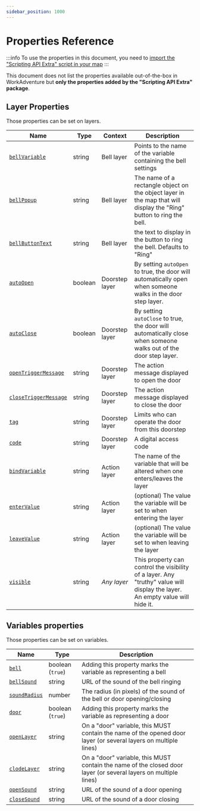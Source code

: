 ```yaml
---
sidebar_position: 1000
---
```


# Properties Reference

:::info
To use the properties in this document, you need to [import the "Scripting API Extra" script in your map](/developer/map-scripting/scripting-api-extra/#importing-the-extended-features)
:::

This document does not list the properties available out-of-the-box in WorkAdventure but **only the properties added
by the "Scripting API Extra" package**.

## Layer Properties

Those properties can be set on layers.

| Name                                                                   | Type    | Context        | Description                                                                                                                  |
| ---------------------------------------------------------------------- | ------- | -------------- | ---------------------------------------------------------------------------------------------------------------------------- |
| [`bellVariable`](bells#the-bell-display-layer)                         | string  | Bell layer     | Points to the name of the variable containing the bell settings                                                              |
| [`bellPopup`](bells#adding-a-bell-button)                              | string  | Bell layer     | The name of a rectangle object on the object layer in the map that will display the "Ring" button to ring the bell.          |
| [`bellButtonText`](bells#adding-a-bell-button)                         | string  | Bell layer     | the text to display in the button to ring the bell. Defaults to "Ring"                                                       |
| [`autoOpen`](doors#automatically-vs-manually-opening-the-door)         | boolean | Doorstep layer | By setting `autoOpen` to true, the door will automatically open when someone walks in the door step layer.                   |
| [`autoClose`](doors#automatically-vs-manually-opening-the-door)        | boolean | Doorstep layer | By setting `autoClose` to true, the door will automatically close when someone walks out of the door step layer.             |
| [`openTriggerMessage`](doors#configuring-the-openclose-door-message)   | string  | Doorstep layer | The action message displayed to open the door                                                                                |
| [`closeTriggerMessage`](doors#configuring-the-openclose-door-message)  | string  | Doorstep layer | The action message displayed to close the door                                                                               |
| [`tag`](doors#limiting-who-can-openclose-the-door)                     | string  | Doorstep layer | Limits who can operate the door from this doorstep                                                                           |
| [`code`](doors#setting-a-digital-code-access-on-your-door)             | string  | Doorstep layer | A digital access code                                                                                                        |
| [`bindVariable`](generic-action-layers)                                | string  | Action layer   | The name of the variable that will be altered when one enters/leaves the layer                                               |
| [`enterValue`](generic-action-layers)                                  | string  | Action layer   | (optional) The value the variable will be set to when entering the layer                                                     |
| [`leaveValue`](generic-action-layers)                                  | string  | Action layer   | (optional) The value the variable will be set to when leaving the layer                                                      |
| [`visible`](variable-to-property-binding#the-special-visible-property) | string  | _Any layer_    | This property can control the visibility of a layer. Any "truthy" value will display the layer. An empty value will hide it. |

## Variables properties

Those properties can be set on variables.

| Name                                         | Type             | Description                                                                                                     |
| -------------------------------------------- | ---------------- | --------------------------------------------------------------------------------------------------------------- |
| [`bell`](bells#the-bell-variable)            | boolean (`true`) | Adding this property marks the variable as representing a bell                                                  |
| [`bellSound`](bells#the-bell-variable)       | string           | URL of the sound of the bell ringing                                                                            |
| [`soundRadius`](bells#the-bell-variable)     | number           | The radius (in pixels) of the sound of the bell or door opening/closing                                         |
| [`door`](doors#the-door-variable)            | boolean (`true`) | Adding this property marks the variable as representing a door                                                  |
| [`openLayer`](doors#the-door-variable)       | string           | On a "door" variable, this MUST contain the name of the opened door layer (or several layers on multiple lines) |
| [`clodeLayer`](doors#the-door-variable)      | string           | On a "door" variable, this MUST contain the name of the closed door layer (or several layers on multiple lines) |
| [`openSound`](doors#opening--closing-sound)  | string           | URL of the sound of a door opening                                                                              |
| [`closeSound`](doors#opening--closing-sound) | string           | URL of the sound of a door closing                                                                              |
